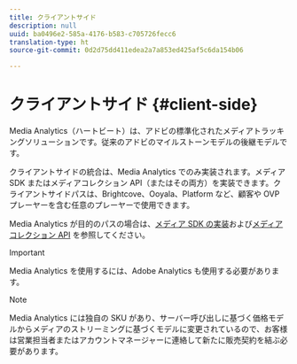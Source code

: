 ```yaml
---
title: クライアントサイド
description: null
uuid: ba0496e2-585a-4176-b583-c705726fecc6
translation-type: ht
source-git-commit: 0d2d75dd411edea2a7a853ed425af5c6da154b06

---
```



# クライアントサイド {#client-side}

Media Analytics（ハートビート）は、アドビの標準化されたメディアトラッキングソリューションです。従来のアドビのマイルストーンモデルの後継モデルです。

クライアントサイドの統合は、Media Analytics でのみ実装されます。メディア SDK またはメディアコレクション API（またはその両方）を実装できます。クライアントサイドパスは、Brightcove、Ooyala、Platform など、顧客や OVP プレーヤーを含む任意のプレーヤーで使用できます。

Media Analytics が目的のパスの場合は、[メディア SDK の実装](/help/sdk-implement/setup/setup-overview.md)および[メディアコレクション API](/help/media-collection-api/mc-api-overview.md) を参照してください。

>[!IMPORTANT]
>
>Media Analytics を使用するには、Adobe Analytics も使用する必要があります。

>[!NOTE]
>
>Media Analytics には独自の SKU があり、サーバー呼び出しに基づく価格モデルからメディアのストリーミングに基づくモデルに変更されているので、お客様は営業担当者またはアカウントマネージャーに連絡して新たに販売契約を結ぶ必要があります。

